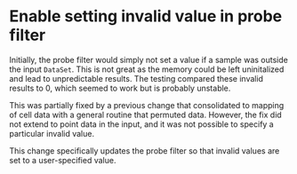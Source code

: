 # Enable setting invalid value in probe filter

Initially, the probe filter would simply not set a value if a sample was
outside the input `DataSet`. This is not great as the memory could be
left uninitalized and lead to unpredictable results. The testing
compared these invalid results to 0, which seemed to work but is
probably unstable.

This was partially fixed by a previous change that consolidated to
mapping of cell data with a general routine that permuted data. However,
the fix did not extend to point data in the input, and it was not
possible to specify a particular invalid value.

This change specifically updates the probe filter so that invalid values
are set to a user-specified value.
